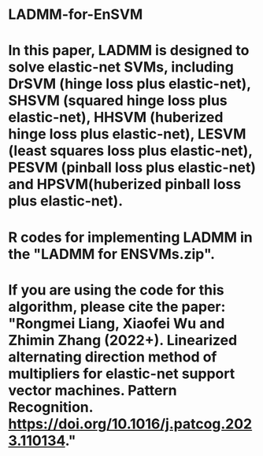# LADMM-for-EnSVM
# In this paper, LADMM is designed to solve elastic-net SVMs, including DrSVM (hinge loss plus elastic-net), SHSVM (squared hinge loss plus elastic-net), HHSVM (huberized hinge loss plus elastic-net), LESVM (least squares loss plus elastic-net), PESVM (pinball loss plus elastic-net) and HPSVM(huberized pinball loss plus elastic-net).
# R codes for implementing LADMM in the "LADMM for ENSVMs.zip".
# If you are using the code for this algorithm, please cite the paper: "Rongmei Liang, Xiaofei Wu and Zhimin Zhang (2022+). Linearized alternating direction method of multipliers for elastic-net support vector machines. Pattern Recognition. https://doi.org/10.1016/j.patcog.2023.110134."

